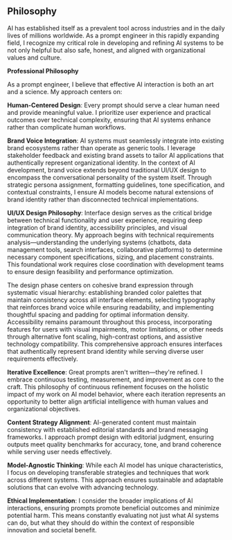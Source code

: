## Philosophy

AI has established itself as a prevalent tool across industries and in the daily lives of millions worldwide. As a prompt engineer in this rapidly expanding field, I recognize my critical role in developing and refining AI systems to be not only helpful but also safe, honest, and aligned with organizational values and culture.

**Professional Philosophy**

As a prompt engineer, I believe that effective AI interaction is both an art and a science. My approach centers on:

**Human-Centered Design**: Every prompt should serve a clear human need and provide meaningful value. I prioritize user experience and practical outcomes over technical complexity, ensuring that AI systems enhance rather than complicate human workflows.

**Brand Voice Integration**: AI systems must seamlessly integrate into existing brand ecosystems rather than operate as generic tools. I leverage stakeholder feedback and existing brand assets to tailor AI applications that authentically represent organizational identity. In the context of AI development, brand voice extends beyond traditional UI/UX design to encompass the conversational personality of the system itself. Through strategic persona assignment, formatting guidelines, tone specification, and contextual constraints, I ensure AI models become natural extensions of brand identity rather than disconnected technical implementations.

**UI/UX Design Philosophy**: Interface design serves as the critical bridge between technical functionality and user experience, requiring deep integration of brand identity, accessibility principles, and visual communication theory. My approach begins with technical requirements analysis—understanding the underlying systems (chatbots, data management tools, search interfaces, collaborative platforms) to determine necessary component specifications, sizing, and placement constraints. This foundational work requires close coordination with development teams to ensure design feasibility and performance optimization.

The design phase centers on cohesive brand expression through systematic visual hierarchy: establishing branded color palettes that maintain consistency across all interface elements, selecting typography that reinforces brand voice while ensuring readability, and implementing thoughtful spacing and padding for optimal information density. Accessibility remains paramount throughout this process, incorporating features for users with visual impairments, motor limitations, or other needs through alternative font scaling, high-contrast options, and assistive technology compatibility. This comprehensive approach ensures interfaces that authentically represent brand identity while serving diverse user requirements effectively.

**Iterative Excellence**: Great prompts aren't written—they're refined. I embrace continuous testing, measurement, and improvement as core to the craft. This philosophy of continuous refinement focuses on the holistic impact of my work on AI model behavior, where each iteration represents an opportunity to better align artificial intelligence with human values and organizational objectives.

**Content Strategy Alignment**: AI-generated content must maintain consistency with established editorial standards and brand messaging frameworks. I approach prompt design with editorial judgment, ensuring outputs meet quality benchmarks for accuracy, tone, and brand coherence while serving user needs effectively.

**Model-Agnostic Thinking**: While each AI model has unique characteristics, I focus on developing transferable strategies and techniques that work across different systems. This approach ensures sustainable and adaptable solutions that can evolve with advancing technology.

**Ethical Implementation**: I consider the broader implications of AI interactions, ensuring prompts promote beneficial outcomes and minimize potential harm. This means constantly evaluating not just what AI systems can do, but what they should do within the context of responsible innovation and societal benefit.
